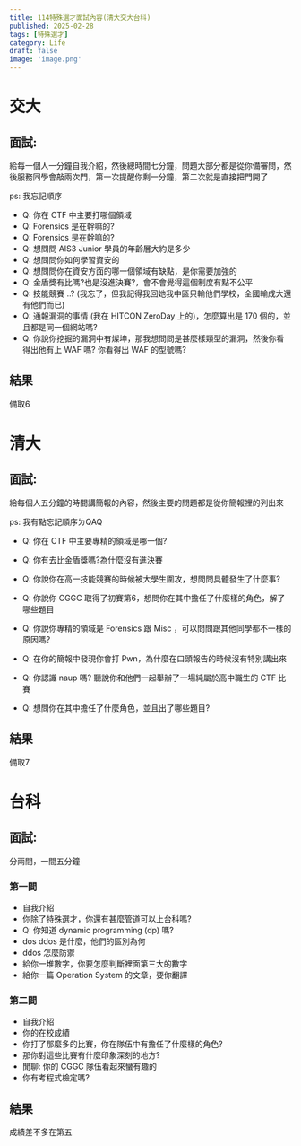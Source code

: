 ```yaml
---
title: 114特殊選才面試內容(清大交大台科)
published: 2025-02-28
tags: [特殊選才]
category: Life
draft: false
image: 'image.png'
---
```


# 交大

## 面試:

給每一個人一分鐘自我介紹，然後總時間七分鐘，問題大部分都是從你備審問，然後服務同學會敲兩次門，第一次提醒你剩一分鐘，第二次就是直接把門開了

ps: 我忘記順序

- Q: 你在 CTF 中主要打哪個領域
- Q: Forensics 是在幹嘛的?
- Q: Forensics 是在幹嘛的?
- Q: 想問問 AIS3 Junior 學員的年齡層大約是多少
- Q: 想問問你如何學習資安的
- Q: 想問問你在資安方面的哪一個領域有缺點，是你需要加強的
- Q: 金盾獎有比嗎?也是沒進決賽?，會不會覺得這個制度有點不公平
- Q: 技能競賽 ..? (我忘了，但我記得我回她我中區只輸他們學校，全國輸成大還有他們而已)
- Q: 通報漏洞的事情 (我在 HITCON ZeroDay 上的)，怎麼算出是 170 個的，並且都是同一個網站嗎?
- Q: 你說你挖掘的漏洞中有燦坤，那我想問問是甚麼樣類型的漏洞，然後你看得出他有上 WAF 嗎? 你看得出 WAF 的型號嗎?

## 結果

備取6

# 清大

## 面試:

給每個人五分鐘的時間講簡報的內容，然後主要的問題都是從你簡報裡的列出來


ps: 我有點忘記順序ㄌQAQ

- Q: 你在 CTF 中主要專精的領域是哪一個?

- Q: 你有去比金盾獎嗎?為什麼沒有進決賽

- Q: 你說你在高一技能競賽的時候被大學生圍攻，想問問具體發生了什麼事?

- Q: 你說你 CGGC 取得了初賽第6，想問你在其中擔任了什麼樣的角色，解了哪些題目

- Q: 你說你專精的領域是 Forensics 跟 Misc ，可以問問跟其他同學都不一樣的原因嗎?

- Q: 在你的簡報中發現你會打 Pwn，為什麼在口頭報告的時候沒有特別講出來

- Q: 你認識 naup 嗎? 聽說你和他們一起舉辦了一場純屬於高中職生的 CTF 比賽

- Q: 想問你在其中擔任了什麼角色，並且出了哪些題目?

## 結果

備取7

# 台科

## 面試:

分兩間，一間五分鐘

### 第一間

- 自我介紹
- 你除了特殊選才，你還有甚麼管道可以上台科嗎?
- Q: 你知道 dynamic programming (dp) 嗎?
- dos ddos 是什麼，他們的區別為何
- ddos 怎麼防禦
- 給你一堆數字，你要怎麼判斷裡面第三大的數字
- 給你一篇 Operation System 的文章，要你翻譯

### 第二間

- 自我介紹
- 你的在校成績
- 你打了那麼多的比賽，你在隊伍中有擔任了什麼樣的角色? 
- 那你對這些比賽有什麼印象深刻的地方?
- 閒聊: 你的 CGGC 隊伍看起來蠻有趣的
- 你有考程式檢定嗎?

## 結果

成績差不多在第五